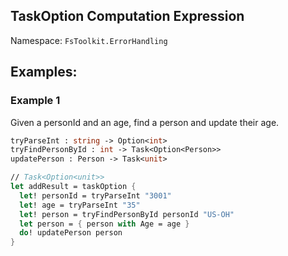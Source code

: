 ## TaskOption Computation Expression

Namespace: `FsToolkit.ErrorHandling`

## Examples:

### Example 1

Given a personId and an age, find a person and update their age.

```fsharp
tryParseInt : string -> Option<int>
tryFindPersonById : int -> Task<Option<Person>>
updatePerson : Person -> Task<unit>
```

```fsharp
// Task<Option<unit>>
let addResult = taskOption {
  let! personId = tryParseInt "3001"
  let! age = tryParseInt "35"
  let! person = tryFindPersonById personId "US-OH"
  let person = { person with Age = age }
  do! updatePerson person
}
```